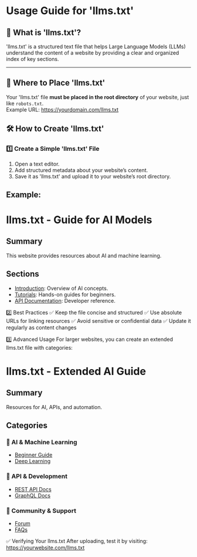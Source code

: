 # Usage Guide for 'llms.txt'

## 📌 What is 'llms.txt'?
'llms.txt' is a structured text file that helps Large Language Models (LLMs) understand the content of a website by providing a clear and organized index of key sections.

---

## 📂 Where to Place 'llms.txt'
Your 'llms.txt' file **must be placed in the root directory** of your website, just like `robots.txt`.  
Example URL: https://yourdomain.com/llms.txt 

## 🛠 How to Create 'llms.txt'
### **1️⃣ Create a Simple 'llms.txt' File**
1. Open a text editor.
2. Add structured metadata about your website’s content.
3. Save it as 'llms.txt' and upload it to your website’s root directory.

## Example:

# llms.txt - Guide for AI Models

## Summary
This website provides resources about AI and machine learning.

## Sections
- [Introduction](https://yourwebsite.com/introduction): Overview of AI concepts.
- [Tutorials](https://yourwebsite.com/tutorials): Hands-on guides for beginners.
- [API Documentation](https://yourwebsite.com/api-docs): Developer reference.

2️⃣ Best Practices
✅ Keep the file concise and structured
✅ Use absolute URLs for linking resources
✅ Avoid sensitive or confidential data
✅ Update it regularly as content changes

3️⃣ Advanced Usage
For larger websites, you can create an extended llms.txt file with categories:

# llms.txt - Extended AI Guide

## Summary
Resources for AI, APIs, and automation.

## Categories
### 🔹 AI & Machine Learning
- [Beginner Guide](https://yourwebsite.com/beginner-ai)
- [Deep Learning](https://yourwebsite.com/deep-learning)

### 🔹 API & Development
- [REST API Docs](https://yourwebsite.com/rest-api)
- [GraphQL Docs](https://yourwebsite.com/graphql)

### 🔹 Community & Support
- [Forum](https://yourwebsite.com/forum)
- [FAQs](https://yourwebsite.com/faqs)

✅ Verifying Your llms.txt
After uploading, test it by visiting: https://yourwebsite.com/llms.txt
